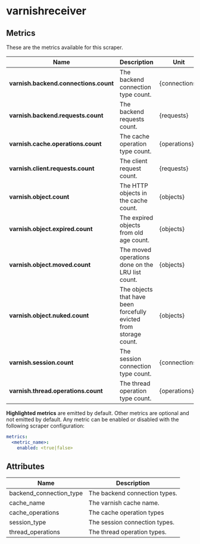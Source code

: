 [comment]: <> (Code generated by mdatagen. DO NOT EDIT.)

# varnishreceiver

## Metrics

These are the metrics available for this scraper.

| Name | Description | Unit | Type | Attributes |
| ---- | ----------- | ---- | ---- | ---------- |
| **varnish.backend.connections.count** | The backend connection type count. | {connections} | Sum(Int) | <ul> <li>backend_connection_type</li> </ul> |
| **varnish.backend.requests.count** | The backend requests count. | {requests} | Sum(Int) | <ul> </ul> |
| **varnish.cache.operations.count** | The cache operation type count. | {operations} | Sum(Int) | <ul> <li>cache_operations</li> </ul> |
| **varnish.client.requests.count** | The client request count. | {requests} | Sum(Int) | <ul> </ul> |
| **varnish.object.count** | The HTTP objects in the cache count. | {objects} | Sum(Int) | <ul> </ul> |
| **varnish.object.expired.count** | The expired objects from old age count. | {objects} | Sum(Int) | <ul> </ul> |
| **varnish.object.moved.count** | The moved operations done on the LRU list count. | {objects} | Sum(Int) | <ul> </ul> |
| **varnish.object.nuked.count** | The objects that have been forcefully evicted from storage count. | {objects} | Sum(Int) | <ul> </ul> |
| **varnish.session.count** | The session connection type count. | {connections} | Sum(Int) | <ul> <li>session_type</li> </ul> |
| **varnish.thread.operations.count** | The thread operation type count. | {operations} | Sum(Int) | <ul> <li>thread_operations</li> </ul> |

**Highlighted metrics** are emitted by default. Other metrics are optional and not emitted by default.
Any metric can be enabled or disabled with the following scraper configuration:

```yaml
metrics:
  <metric_name>:
    enabled: <true|false>
```

## Attributes

| Name | Description |
| ---- | ----------- |
| backend_connection_type | The backend connection types. |
| cache_name | The varnish cache name. |
| cache_operations | The cache operation types |
| session_type | The session connection types. |
| thread_operations | The thread operation types. |
